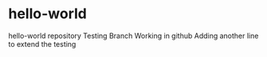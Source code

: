 # hello-world
hello-world repository
Testing Branch Working in github
Adding another line to extend the testing
